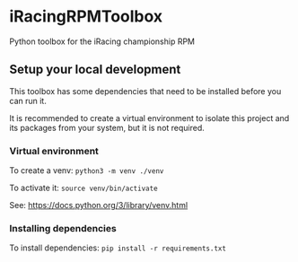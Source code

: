 # iRacingRPMToolbox
Python toolbox for the iRacing championship RPM

## Setup your local development
This toolbox has some dependencies that need to be installed before you can run it.

It is recommended to create a virtual environment to isolate this project and its packages
from your system, but it is not required.

### Virtual environment
To create a venv: 
`python3 -m venv ./venv`

To activate it: 
`source venv/bin/activate`

See: https://docs.python.org/3/library/venv.html

### Installing dependencies
To install dependencies:
`pip install -r requirements.txt`
